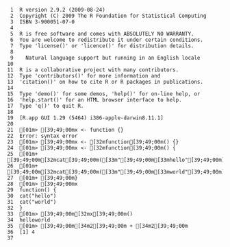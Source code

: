      1	R version 2.9.2 (2009-08-24)
     2	Copyright (C) 2009 The R Foundation for Statistical Computing
     3	ISBN 3-900051-07-0
     4
     5	R is free software and comes with ABSOLUTELY NO WARRANTY.
     6	You are welcome to redistribute it under certain conditions.
     7	Type 'license()' or 'licence()' for distribution details.
     8
     9	  Natural language support but running in an English locale
    10
    11	R is a collaborative project with many contributors.
    12	Type 'contributors()' for more information and
    13	'citation()' on how to cite R or R packages in publications.
    14
    15	Type 'demo()' for some demos, 'help()' for on-line help, or
    16	'help.start()' for an HTML browser interface to help.
    17	Type 'q()' to quit R.
    18
    19	[R.app GUI 1.29 (5464) i386-apple-darwin8.11.1]
    20
    21	[01m> [39;49;00mx <- function {}
    22	Error: syntax error
    23	[01m> [39;49;00mx <- [32mfunction[39;49;00m() {}
    24	[01m> [39;49;00mx <- [32mfunction[39;49;00m() {
    25	[01m+ [39;49;00m[32mcat[39;49;00m([33m"[39;49;00m[33mhello"[39;49;00m)
    26	[01m+ [39;49;00m[32mcat[39;49;00m([33m"[39;49;00m[33mworld"[39;49;00m)
    27	[01m+ [39;49;00m}
    28	[01m> [39;49;00mx
    29	function() {
    30	cat("hello")
    31	cat("world")
    32	}
    33	[01m> [39;49;00m[32mx[39;49;00m()
    34	helloworld
    35	[01m> [39;49;00m[34m2[39;49;00m + [34m2[39;49;00m
    36	[1] 4
    37
